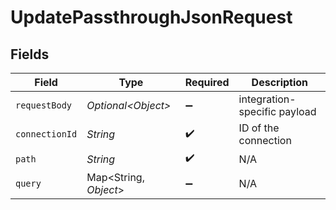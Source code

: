 # UpdatePassthroughJsonRequest


## Fields

| Field                        | Type                         | Required                     | Description                  |
| ---------------------------- | ---------------------------- | ---------------------------- | ---------------------------- |
| `requestBody`                | *Optional\<Object>*          | :heavy_minus_sign:           | integration-specific payload |
| `connectionId`               | *String*                     | :heavy_check_mark:           | ID of the connection         |
| `path`                       | *String*                     | :heavy_check_mark:           | N/A                          |
| `query`                      | Map\<String, *Object*>       | :heavy_minus_sign:           | N/A                          |